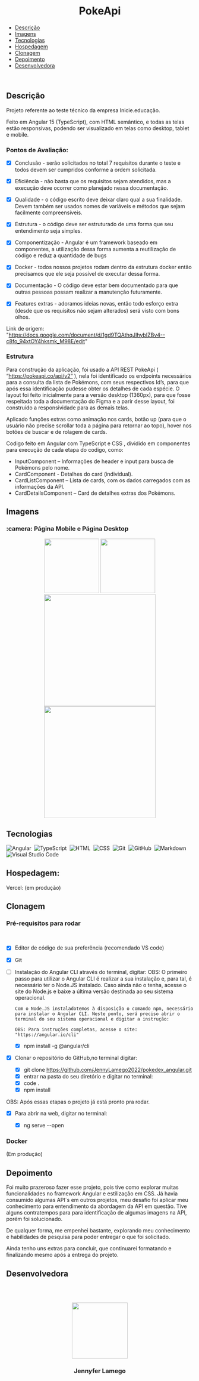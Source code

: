 # <h1 align = "center">PokeApi</h1>

 - [Descrição](#descrição)
 - [Imagens](#imagens)
 - [Tecnologias](#tecnologias)
 - [Hospedagem](#hospedagem)
 - [Clonagem](#clonagem)
 - [Depoimento](#depoimento)
 - [Desenvolvedora](#desenvolvedora)

 <br>

## Descrição

Projeto referente ao teste técnico da empresa Inicie.educação. 

Feito em Angular 15 (TypeScript), com HTML semântico, e todas as telas estão responsivas, podendo ser visualizado em telas como desktop, tablet e mobile. 

### Pontos de Avaliação:
- [x] Conclusão - serão solicitados no total 7 requisitos durante o teste e todos devem ser cumpridos conforme a ordem solicitada.
- [x] Eficiência - não basta que os requisitos sejam atendidos, mas a execução deve ocorrer como planejado nessa documentação.
- [x] Qualidade - o código escrito deve deixar claro qual a sua finalidade. Devem também ser usados nomes de variáveis e métodos que sejam facilmente compreensíveis.
- [x] Estrutura - o código deve ser estruturado de uma forma que seu entendimento seja simples.
- [x] Componentização - Angular é um framework baseado em componentes, a utilização dessa forma aumenta a reutilização de código e reduz a quantidade de bugs
- [x] Docker - todos nossos projetos rodam dentro da estrutura docker então precisamos que ele seja possível de executar dessa forma.
- [x] Documentação - O código deve estar bem documentado para que outras pessoas possam realizar a manutenção futuramente.
- [x] Features extras - adoramos ideias novas, então todo esforço extra (desde que os requisitos não sejam alterados) será visto com bons olhos.


Link de origem: "https://docs.google.com/document/d/1gd9TQAthqJIhybIZBv4--c8fo_94xtOY4hksmk_M98E/edit"

### Estrutura 

Para construção da aplicação, foi usado a API REST PokeApi (   “https://pokeapi.co/api/v2”   ), nela foi identificado os endpoints necessários para a consulta da lista de Pokémons, com seus respectivos Id’s, para que após essa identificação pudesse obter os detalhes de cada espécie. 
O layout foi feito inicialmente para a versão desktop (1360px), para que fosse respeitada toda a documentação do Figma e a parir desse layout, foi construído a responsividade para as demais telas. 

Aplicado funções extras como animação nos cards, botão up (para que o usuário não precise scrollar toda a página para retornar ao topo), hover nos botões de buscar e de rolagem de cards.

Codigo feito em Angular com TypeScript e CSS , dividido em componentes para execução de cada etapa do codigo, como:

- InputComponent – Informações de header e input para busca de Pokémons pelo nome.
- CardComponent -  Detalhes do card (individual).
- CardListComponent – Lista de cards, com os dados carregados com as informações da API.
- CardDetailsComponent – Card de detalhes extras dos Pokémons.



## Imagens

<h3> :camera: Página Mobile e Página Desktop</h3>

<div align="center">
<img  src = "https://github.com/JennyLamego2022/pokedex_angular/assets/97410860/fd4d4c19-f7ab-4ee6-a4c6-bf021ad95c1e" width = "146.6px"/>
<img  src = "https://github.com/JennyLamego2022/pokedex_angular/assets/97410860/314bd731-713f-472f-bf99-aa5650082c3d" width = "146.6px"/>
<img  src = "https://github.com/JennyLamego2022/JennyLamego2022/assets/97410860/f19d4566-f52c-4a96-998e-845647d18a67" width = "300px"/>
<img  src = "https://github.com/JennyLamego2022/JennyLamego2022/assets/97410860/4125866a-1997-49d3-8906-b9ad5ef6ca3a" width = "300px"/>
</div>


 
## Tecnologias

![Angular](https://img.shields.io/badge/-Angular-05122A?style=flat&logo=angular)&nbsp;
![TypeScript](https://img.shields.io/badge/-TypeScript-05122A?style=flat&logo=typescript)&nbsp;
![HTML](https://img.shields.io/badge/-HTML-05122A?style=flat&logo=HTML5)&nbsp;
![CSS](https://img.shields.io/badge/-CSS-05122A?style=flat&logo=CSS3&logoColor=1572B6)&nbsp;
![Git](https://img.shields.io/badge/-Git-05122A?style=flat&logo=git)&nbsp;
![GitHub](https://img.shields.io/badge/-GitHub-05122A?style=flat&logo=github)&nbsp;
![Markdown](https://img.shields.io/badge/-Markdown-05122A?style=flat&logo=markdown)&nbsp;
![Visual Studio Code](https://img.shields.io/badge/-Visual%20Studio%20Code-05122A?style=flat&logo=visual-studio-code&logoColor=007ACC)&nbsp;


 
## Hospedagem:

Vercel: (em produção)


 ## Clonagem

 ### Pré-requisitos para rodar <a name="id05"></a>

<br />

- [x] Editor de código de sua preferência (recomendado VS code)
- [x] Git
- [ ] Instalação do Angular CLI através do terminal, digitar: 
      OBS: O primeiro passo para utilizar o Angular CLI é realizar a sua instalação e, para tal, é necessário ter o Node.JS instalado. Caso ainda não o tenha, acesse o site do Node.js e baixe a última versão destinada ao seu sistema operacional.

      Com o Node.JS instaladotemos à disposição o comando npm, necessário para instalar o Angular CLI. Neste ponto, será preciso abrir o terminal do seu sistema operacional e digitar a instrução: 

      OBS: Para instruções completas, acesse o site: "https://angular.io/cli"
      
    - [x] npm install -g @angular/cli

- [x] Clonar o repositório do GitHub,no terminal digitar:
    - [x] git clone https://github.com/JennyLamego2022/pokedex_angular.git
    - [x] entrar na pasta do seu diretório e digitar no terminal:
    - [x] code .
    - [x] npm install

OBS: Após essas etapas o projeto já está pronto pra rodar. 

- [x] Para abrir na web, digitar no terminal: 
    - [x] ng serve --open


### Docker

(Em produção)

 
## Depoimento

Foi muito prazeroso fazer esse projeto, pois tive como explorar muitas funcionalidades no framework Angular e estilização em CSS. Já havia consumido algumas API´s em outros projetos, meu desafio foi aplicar meu conhecimento para entendimento da abordagem da API em questão. 
Tive alguns contratempos para para identificação de algumas imagens na API, porém foi solucionado. 

De qualquer forma, me empenhei bastante, explorando meu conhecimento e habilidades de pesquisa para poder entregar o que foi solicitado. 

Ainda tenho uns extras para concluir, que continuarei formatando e finalizando mesmo após a entrega do projeto.




## Desenvolvedora

<br><br>
<div align="center">
<img  src = "https://user-images.githubusercontent.com/97410860/212765655-361def29-f259-48d1-af01-36bd93380510.jpg" width = "150px"/>
<h3>Jennyfer Lamego</h3>
</div>
